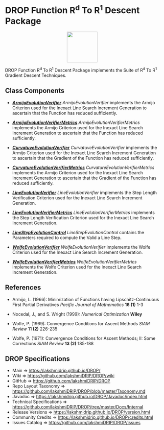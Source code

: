 # DROP Function R<sup>d</sup> To R<sup>1</sup> Descent Package

<p align="center"><img src="https://github.com/lakshmiDRIP/DROP/blob/master/DRIP_Logo.gif?raw=true" width="100"></p>

DROP Function R<sup>d</sup> To R<sup>1</sup> Descent Package implements the Suite of R<sup>d</sup> To R<sup>1</sup> Gradient Descent Techniques.


## Class Components

 * [***ArmijoEvolutionVerifier***](https://github.com/lakshmiDRIP/DROP/tree/master/src/main/java/org/drip/function/rdtor1descent/ArmijoEvolutionVerifier.java)
 <i>ArmijoEvolutionVerifier</i> implements the Armijo Criterion used for the Inexact Line Search Increment
 Generation to ascertain that the Function has reduced sufficiently.

 * [***ArmijoEvolutionVerifierMetrics***](https://github.com/lakshmiDRIP/DROP/tree/master/src/main/java/org/drip/function/rdtor1descent/ArmijoEvolutionVerifierMetrics.java)
 <i>ArmijoEvolutionVerifierMetrics</i> implements the Armijo Criterion used for the Inexact Line Search
 Increment Generation to ascertain that the Function has reduced sufficiently.

 * [***CurvatuveEvolutionVerifier***](https://github.com/lakshmiDRIP/DROP/tree/master/src/main/java/org/drip/function/rdtor1descent/CurvatuveEvolutionVerifier.java)
 <i>CurvatuveEvolutionVerifier</i> implements the Armijo Criterion used for the Inexact Line Search Increment
 Generation to ascertain that the Gradient of the Function has reduced sufficiently.

 * [***CurvatureEvolutionVerifierMetrics***](https://github.com/lakshmiDRIP/DROP/tree/master/src/main/java/org/drip/function/rdtor1descent/CurvatureEvolutionVerifierMetrics.java)
 <i>CurvatureEvolutionVerifierMetrics</i> implements the Armijo Criterion used for the Inexact Line Search
 Increment Generation to ascertain that the Gradient of the Function has reduced sufficiently.

 * [***LineEvolutionVerifier***](https://github.com/lakshmiDRIP/DROP/tree/master/src/main/java/org/drip/function/rdtor1descent/LineEvolutionVerifier.java)
 <i>LineEvolutionVerifier</i> implements the Step Length Verification Criterion used for the Inexact Line
 Search Increment Generation.

 * [***LineEvolutionVerifierMetrics***](https://github.com/lakshmiDRIP/DROP/tree/master/src/main/java/org/drip/function/rdtor1descent/LineEvolutionVerifierMetrics.java)
 <i>LineEvolutionVerifierMetrics</i> implements the Step Length Verification Criterion used for the Inexact
 Line Search Increment Generation.

 * [***LineStepEvolutionControl***](https://github.com/lakshmiDRIP/DROP/tree/master/src/main/java/org/drip/function/rdtor1descent/LineStepEvolutionControl.java)
 <i>LineStepEvolutionControl</i> contains the Parameters required to compute the Valid a Line Step.

 * [***WolfeEvolutionVerifier***](https://github.com/lakshmiDRIP/DROP/tree/master/src/main/java/org/drip/function/rdtor1descent/WolfeEvolutionVerifier.java)
 <i>WolfeEvolutionVerifier</i> implements the Wolfe Criterion used for the Inexact Line Search Increment
 Generation.

 * [***WolfeEvolutionVerifierMetrics***](https://github.com/lakshmiDRIP/DROP/tree/master/src/main/java/org/drip/function/rdtor1descent/WolfeEvolutionVerifierMetrics.java)
 <i>WolfeEvolutionVerifierMetrics</i> implements the Wolfe Criterion used for the Inexact Line Search
 Increment Generation.
 
 
## References

 * Armijo, L. (1966): Minimization of Functions having Lipschitz-Continuous First Partial Derivatives
 	<i>Pacific Journal of Mathematics</i> <b>16 (1)</b> 1-3

 * Nocedal, J., and S. Wright (1999): <i>Numerical Optimization</i> <b>Wiley</b>

 * Wolfe, P. (1969): Convergence Conditions for Ascent Methods <i>SIAM Review</i> <b>11 (2)</b> 226-235

 * Wolfe, P. (1971): Convergence Conditions for Ascent Methods; II: Some Corrections <i>SIAM Review</i> <b>13
 	 (2)</b> 185-188


## DROP Specifications

 * Main                     => https://lakshmidrip.github.io/DROP/
 * Wiki                     => https://github.com/lakshmiDRIP/DROP/wiki
 * GitHub                   => https://github.com/lakshmiDRIP/DROP
 * Repo Layout Taxonomy     => https://github.com/lakshmiDRIP/DROP/blob/master/Taxonomy.md
 * Javadoc                  => https://lakshmidrip.github.io/DROP/Javadoc/index.html
 * Technical Specifications => https://github.com/lakshmiDRIP/DROP/tree/master/Docs/Internal
 * Release Versions         => https://lakshmidrip.github.io/DROP/version.html
 * Community Credits        => https://lakshmidrip.github.io/DROP/credits.html
 * Issues Catalog           => https://github.com/lakshmiDRIP/DROP/issues

